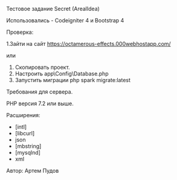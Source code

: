 Тестовое задание Secret (ArealIdea)

Использовались - Codeigniter 4 и Bootstrap 4

Проверка:


1.Зайти на сайт https://octamerous-effects.000webhostapp.com/

или

1. Скопировать проект.
2. Настроить app\Config\Database.php
3. Запустить миграции php spark migrate:latest

Требования для сервера.

PHP версия 7.2 или выше.

Расширения:
- [intl]
- [libcurl]
- json 
- [mbstring]
- [mysqlnd]
- xml 

Автор: Артем Пудов
